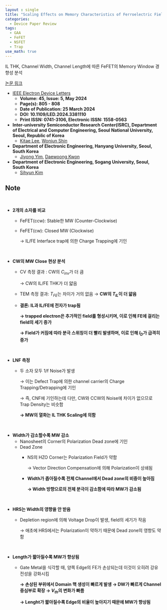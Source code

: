 ```yaml
---
layout : single
title: "Scaling Effects on Memory Characteristics of Ferroelectric Field-Effect Transistors"
categories: 
  - Device Paper Review
tags:
  - GAA
  - FeFET
  - NSFET
  - Trap
use_math: true
---
```


IL THK, Channel Width, Channel Length에 따른 FeFET의 Memory Window 경향성 분석     

[논문 링크](https://ieeexplore.ieee.org/document/10478683)     

- [IEEE Electron Device Letters](https://ieeexplore.ieee.org/xpl/RecentIssue.jsp?punumber=55)   
  - **Volume: 45, Issue: 5, May 2024**   
  - **Page(s): 805 - 808**  
  - **Date of Publication: 25 March 2024**   
  - **DOI: 10.1109/LED.2024.3381110**    
  - **Print ISSN: 0741-3106, Electronic ISSN: 1558-0563**   
- **Inter-university Semiconductor Research Center(ISRC), Department of Electrical and Computer Engineering, Seoul National University, Seoul, Republic of Korea**      
  - [Kitae Lee](https://ieeexplore.ieee.org/author/37086309825), [Wonjun Shin](https://ieeexplore.ieee.org/author/37086992826)      
- **Department of Electronic Engineering, Hanyang University, Seoul, South Korea**     
  - [Jiyong Yim](https://ieeexplore.ieee.org/author/37088949170), [Daewoong Kwon](https://ieeexplore.ieee.org/author/37402105900)   
- **Department of Electronic Engineering, Sogang University, Seoul, South Korea**     
  - [Sihyun Kim](https://ieeexplore.ieee.org/author/37085805964)   

## Note

&nbsp;

- **2개의 소자를 비교**
    - FeFET(ccw): Stable한 MW (Counter-Clockwise)
    - FeFET(cw): Closed MW (Clockwise)
        
        → IL/FE Interface trap에 의한 Charge Trapping에 기인

&nbsp;

- **CW의 MW Close 현상 분석**
    - CV 측정 결과 : CW의 $C_{inv}$가 더 큼
        
        → CW의 IL/FE THK가 더 얇음
        
    - TEM 측정 결과: $T_{FE}$는 차이가 거의 없음 → **CW의 $T_{IL}$이 더 얇음**
    - **결론: IL과 IL/FE에 전자가 trap됨**
        
        **→ trapped electron은 추가적인 field를 형성시키며, 이로 인해 FE에 걸리는 field의 세기 증가**
        
        **→ Field가 커짐에 따라 분극 스위칭이 더 빨리 발생하며, 이로 인해 $I_D$가 급격히 증가**
        
&nbsp;

- **LNF 측정**
    - 두 소자 모두 1/f Noise가 발생
        
        → 이는 Defect Trap에 의한 channel carrier의 Charge Trapping/Detrapping에 기인  
        
        → 즉, CNF에 기인하는데 다만, CW와 CCW의 Noise에 차이가 없으므로 Trap Density는 비슷함
        
        **→ MW의 열화는 IL THK Scaling에 의함**
        
&nbsp;

- **Width가 감소할수록 MW 감소**
    - Nanosheet의 Corner의 Polarization Dead zone에 기인
    - Dead Zone
        - NS의 HZO Corner는 Polarization Field가 약함
            
            → Vector Direction Compensation에 의해 Polarization이 상쇄됨    
            
        - **Width가 좁아질수록 전체 Channel에서 Dead zone의 비중이 높아짐**
            
            **→ Width 방향으로의 전체 분극이 감소함에 따라 MW가 감소됨**

&nbsp;         

- **HRS는 Width의 영향을 안 받음**
    - Depletion region에 의해 Voltage Drop이 발생, field의 세기가 작음
        
        → 애초에 HRS에서는 Polarization이 약하기 때문에 Dead zone의 영향도 약함
        
&nbsp;

- **Length가 짧아질수록 MW가 향상됨**
    - Gate Metal을 식각할 때, 양쪽 Edge의 FE가 손상되는데 이것이 오히려 강유전성을 강화시킴
        
        **→ 손상된 부위에서 Domain 핵 생성이 빠르게 발생 → DW가 빠르게 Channel 중심부로 확장 → $V_{th}$의 변화가 빠름**
        
        **→  Lenght가 짧아질수록 Edge의 비율이 높아지기 때문에 MW가 향상됨**

&nbsp;
